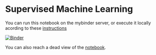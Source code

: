 # Supervised Machine Learning
You can run this notebook on the mybinder server, or execute it locally acording to these [instructions](../readme.md)

[![Binder](https://mybinder.org/badge_logo.svg)](https://mybinder.org/v2/gh/statisticalbiotechnology/cb2030/master?filepath=nb%2Fsupervised%2FsupervisedML.ipynb)

You can also reach a dead view of the [notebook](https://nbviewer.jupyter.org/github/statisticalbiotechnology/cb2030/blob/master/nb/supervised/supervisedML.ipynb).
